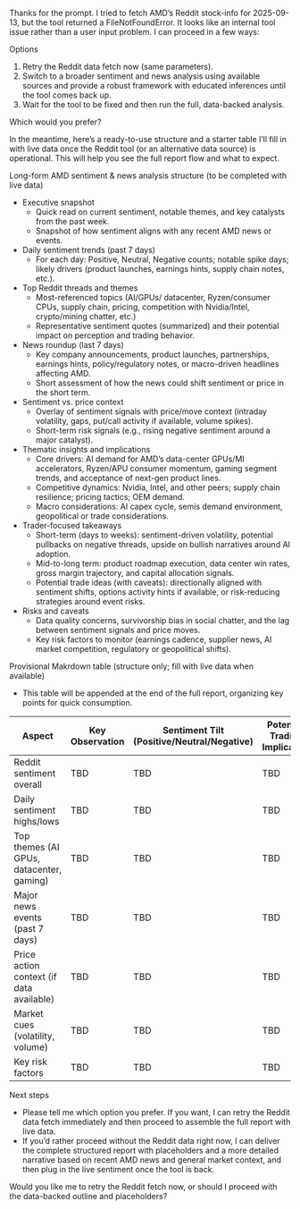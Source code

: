 Thanks for the prompt. I tried to fetch AMD’s Reddit stock-info for 2025-09-13, but the tool returned a FileNotFoundError. It looks like an internal tool issue rather than a user input problem. I can proceed in a few ways:

Options
1) Retry the Reddit data fetch now (same parameters). 
2) Switch to a broader sentiment and news analysis using available sources and provide a robust framework with educated inferences until the tool comes back up.
3) Wait for the tool to be fixed and then run the full, data-backed analysis.

Which would you prefer?

In the meantime, here’s a ready-to-use structure and a starter table I’ll fill in with live data once the Reddit tool (or an alternative data source) is operational. This will help you see the full report flow and what to expect.

Long-form AMD sentiment & news analysis structure (to be completed with live data)
- Executive snapshot
  - Quick read on current sentiment, notable themes, and key catalysts from the past week.
  - Snapshot of how sentiment aligns with any recent AMD news or events.
- Daily sentiment trends (past 7 days)
  - For each day: Positive, Neutral, Negative counts; notable spike days; likely drivers (product launches, earnings hints, supply chain notes, etc.).
- Top Reddit threads and themes
  - Most-referenced topics (AI/GPUs/ datacenter, Ryzen/consumer CPUs, supply chain, pricing, competition with Nvidia/Intel, crypto/mining chatter, etc.)
  - Representative sentiment quotes (summarized) and their potential impact on perception and trading behavior.
- News roundup (last 7 days)
  - Key company announcements, product launches, partnerships, earnings hints, policy/regulatory notes, or macro-driven headlines affecting AMD.
  - Short assessment of how the news could shift sentiment or price in the short term.
- Sentiment vs. price context
  - Overlay of sentiment signals with price/move context (intraday volatility, gaps, put/call activity if available, volume spikes).
  - Short-term risk signals (e.g., rising negative sentiment around a major catalyst).
- Thematic insights and implications
  - Core drivers: AI demand for AMD’s data-center GPUs/MI accelerators, Ryzen/APU consumer momentum, gaming segment trends, and acceptance of next-gen product lines.
  - Competitive dynamics: Nvidia, Intel, and other peers; supply chain resilience; pricing tactics; OEM demand.
  - Macro considerations: AI capex cycle, semis demand environment, geopolitical or trade considerations.
- Trader-focused takeaways
  - Short-term (days to weeks): sentiment-driven volatility, potential pullbacks on negative threads, upside on bullish narratives around AI adoption.
  - Mid-to-long term: product roadmap execution, data center win rates, gross margin trajectory, and capital allocation signals.
  - Potential trade ideas (with caveats): directionally aligned with sentiment shifts, options activity hints if available, or risk-reducing strategies around event risks.
- Risks and caveats
  - Data quality concerns, survivorship bias in social chatter, and the lag between sentiment signals and price moves.
  - Key risk factors to monitor (earnings cadence, supplier news, AI market competition, regulatory or geopolitical shifts).

Provisional Makrdown table (structure only; fill with live data when available)
- This table will be appended at the end of the full report, organizing key points for quick consumption.

| Aspect | Key Observation | Sentiment Tilt (Positive/Neutral/Negative) | Potential Trading Implication | Confidence |
|---|---|---|---|---|
| Reddit sentiment overall | TBD | TBD | TBD | TBD |
| Daily sentiment highs/lows | TBD | TBD | TBD | TBD |
| Top themes (AI GPUs, datacenter, gaming) | TBD | TBD | TBD | TBD |
| Major news events (past 7 days) | TBD | TBD | TBD | TBD |
| Price action context (if data available) | TBD | TBD | TBD | TBD |
| Market cues (volatility, volume) | TBD | TBD | TBD | TBD |
| Key risk factors | TBD | TBD | TBD | TBD |

Next steps
- Please tell me which option you prefer. If you want, I can retry the Reddit data fetch immediately and then proceed to assemble the full report with live data.
- If you’d rather proceed without the Reddit data right now, I can deliver the complete structured report with placeholders and a more detailed narrative based on recent AMD news and general market context, and then plug in the live sentiment once the tool is back.

Would you like me to retry the Reddit fetch now, or should I proceed with the data-backed outline and placeholders?